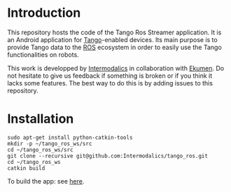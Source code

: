 # Introduction
This repository hosts the code of the Tango Ros Streamer application. It is an Android application for [Tango](https://get.google.com/tango/)-enabled devices.
Its main purpose is to provide Tango data to the [ROS](http://wiki.ros.org/) ecosystem in order to easily use the Tango functionalities on robots.

This work is developped by [Intermodalics](http://www.intermodalics.eu/) in collaboration with [Ekumen](http://www.ekumenlabs.com/).
Do not hesitate to give us feedback if something is broken or if you think it lacks some features. The best way to do this is by adding issues to this repository.

# Installation
```
sudo apt-get install python-catkin-tools
mkdir -p ~/tango_ros_ws/src
cd ~/tango_ros_ws/src
git clone --recursive git@github.com:Intermodalics/tango_ros.git
cd ~/tango_ros_ws
catkin build
```  
To build the app: see [here](https://github.com/Intermodalics/tango_ros/blob/master/RosApp/README.md).  
